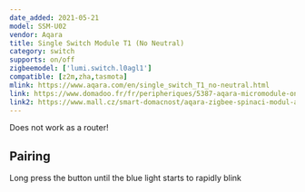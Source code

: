 ```yaml
---
date_added: 2021-05-21
model: SSM-U02
vendor: Aqara
title: Single Switch Module T1 (No Neutral)
category: switch
supports: on/off
zigbeemodel: ['lumi.switch.l0agl1']
compatible: [z2m,zha,tasmota]
mlink: https://www.aqara.com/en/single_switch_T1_no-neutral.html
link: https://www.domadoo.fr/fr/peripheriques/5387-aqara-micromodule-onoff-zigbee-30-1250w-sans-neutre-6970504213302.html
link2: https://www.mall.cz/smart-domacnost/aqara-zigbee-spinaci-modul-aqara-single-switch-module-t1-no-neutral-ssm-u02-100040788445
---
```


Does not work as a router!

## Pairing
Long press the button until the blue light starts to rapidly blink